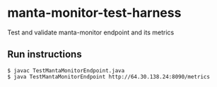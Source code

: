 # manta-monitor-test-harness
Test and validate manta-monitor endpoint and its metrics

## Run instructions
```
$ javac TestMantaMonitorEndpoint.java
$ java TestMantaMonitorEndpoint http://64.30.138.24:8090/metrics
```

